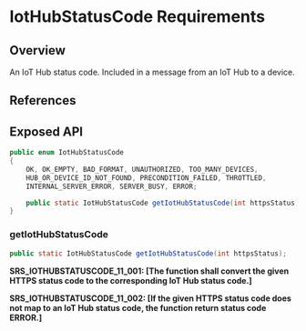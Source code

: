 # IotHubStatusCode Requirements

## Overview

An IoT Hub status code. Included in a message from an IoT Hub to a device.

## References

## Exposed API

```java
public enum IotHubStatusCode
{
    OK, OK_EMPTY, BAD_FORMAT, UNAUTHORIZED, TOO_MANY_DEVICES,
    HUB_OR_DEVICE_ID_NOT_FOUND, PRECONDITION_FAILED, THROTTLED,
    INTERNAL_SERVER_ERROR, SERVER_BUSY, ERROR;

    public static IotHubStatusCode getIotHubStatusCode(int httpsStatus);
}
```


### getIotHubStatusCode

```java
public static IotHubStatusCode getIotHubStatusCode(int httpsStatus);
```

**SRS_IOTHUBSTATUSCODE_11_001: [**The function shall convert the given HTTPS status code to the corresponding IoT Hub status code.**]**

**SRS_IOTHUBSTATUSCODE_11_002: [**If the given HTTPS status code does not map to an IoT Hub status code, the function return status code ERROR.**]**